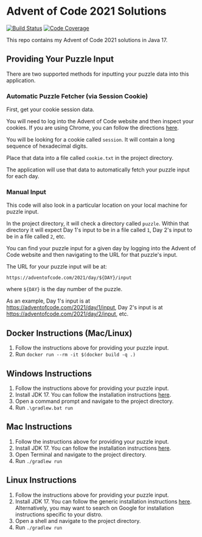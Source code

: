 # Advent of Code 2021 Solutions

[![Build Status](https://github.com/akaritakai/AdventOfCode2021/actions/workflows/main.yml/badge.svg)](https://github.com/akaritakai/AdventOfCode2021/actions)
[![Code Coverage](https://img.shields.io/codecov/c/github/akaritakai/AdventOfCode2021.svg)](https://codecov.io/gh/akaritakai/AdventOfCode2021)

This repo contains my Advent of Code 2021 solutions in Java 17.

## Providing Your Puzzle Input

There are two supported methods for inputting your puzzle data into this application.

### Automatic Puzzle Fetcher (via Session Cookie)

First, get your cookie session data.

You will need to log into the Advent of Code website and then inspect your cookies.
If you are using Chrome, you can follow the directions [here](https://developers.google.com/web/tools/chrome-devtools/storage/cookies).

You will be looking for a cookie called `session`. It will contain a long sequence of hexadecimal digits.

Place that data into a file called `cookie.txt` in the project directory.

The application will use that data to automatically fetch your puzzle input for each day.

### Manual Input

This code will also look in a particular location on your local machine for puzzle input.

In the project directory, it will check a directory called `puzzle`.
Within that directory it will expect Day 1's input to be in a file called `1`, Day 2's input to be in a file called `2`, etc.

You can find your puzzle input for a given day by logging into the Advent of Code website and then navigating to the URL
for that puzzle's input.

The URL for your puzzle input will be at:
```
https://adventofcode.com/2021/day/${DAY}/input
```
where `${DAY}` is the day number of the puzzle.

As an example, Day 1's input is at https://adventofcode.com/2021/day/1/input,
Day 2's input is at https://adventofcode.com/2021/day/2/input, etc.

## Docker Instructions (Mac/Linux)

1. Follow the instructions above for providing your puzzle input.
2. Run `docker run --rm -it $(docker build -q .)`

## Windows Instructions

1. Follow the instructions above for providing your puzzle input.
2. Install JDK 17. You can follow the installation instructions [here](https://docs.oracle.com/en/java/javase/17/install/installation-jdk-microsoft-windows-platforms.html).
3. Open a command prompt and navigate to the project directory.
4. Run `.\gradlew.bat run`

## Mac Instructions

1. Follow the instructions above for providing your puzzle input.
2. Install JDK 17. You can follow the installation instructions [here](https://docs.oracle.com/en/java/javase/17/install/installation-jdk-macos.html).
3. Open Terminal and navigate to the project directory.
4. Run `./gradlew run`


## Linux Instructions

1. Follow the instructions above for providing your puzzle input.
2. Install JDK 17. You can follow the generic installation instructions [here](https://docs.oracle.com/en/java/javase/17/install/installation-jdk-linux-platforms.html).
   Alternatively, you may want to search on Google for installation instructions specific to your distro.
3. Open a shell and navigate to the project directory.
4. Run `./gradlew run`

